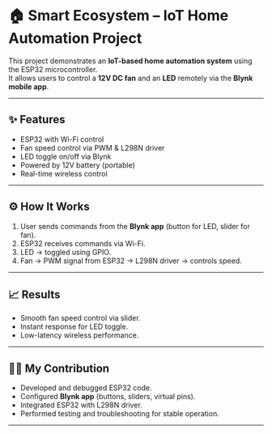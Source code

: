 # 🏠 Smart Ecosystem – IoT Home Automation Project  

This project demonstrates an **IoT-based home automation system** using the ESP32 microcontroller.  
It allows users to control a **12V DC fan** and an **LED** remotely via the **Blynk mobile app**.  

---

## ✨ Features  
- ESP32 with Wi-Fi control  
- Fan speed control via PWM & L298N driver  
- LED toggle on/off via Blynk  
- Powered by 12V battery (portable)  
- Real-time wireless control  

---

## ⚙️ How It Works  
1. User sends commands from the **Blynk app** (button for LED, slider for fan).  
2. ESP32 receives commands via Wi-Fi.  
3. LED → toggled using GPIO.  
4. Fan → PWM signal from ESP32 → L298N driver → controls speed.  

---

## 📈 Results  
- Smooth fan speed control via slider.  
- Instant response for LED toggle.  
- Low-latency wireless performance.  

---

## 👨‍💻 My Contribution  
- Developed and debugged ESP32 code.  
- Configured **Blynk app** (buttons, sliders, virtual pins).  
- Integrated ESP32 with L298N driver.  
- Performed testing and troubleshooting for stable operation.  

--- 
